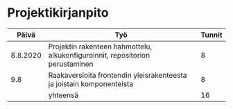 # Projektikirjanpito

|Päivä|Työ|Tunnit|
---|---|---|
8.8.2020|Projektin rakenteen hahmottelu, alkukonfiguroinnit, repositorion perustaminen|8|
9.8|Raakaversioita frontendin yleisrakenteesta ja joistain komponenteista|8
||yhteensä|16
